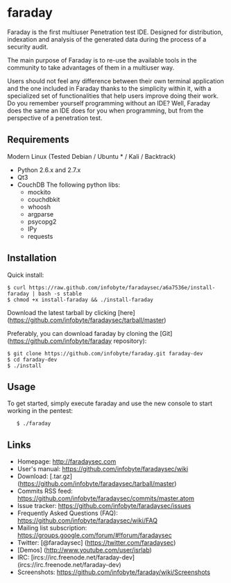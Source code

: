 faraday
==

Faraday is the first multiuser Penetration test IDE. Designed for distribution, indexation and analysis of the generated data during the process of a security audit.

The main purpose of Faraday is to re-use the available tools in the community to take advantages of them in a multiuser way.

Users should not feel any difference between their own terminal application and the one included in Faraday thanks to the simplicity within it, with a specialized set of functionalities that help users improve doing their work. Do you remember yourself programming without an IDE? Well, Faraday does the same an IDE does for you when programming, but from the perspective of a penetration test.

Requirements
----
Modern Linux (Tested Debian / Ubuntu  * / Kali / Backtrack)
* Python 2.6.x and 2.7.x
* Qt3
* CouchDB
The following python libs:
  * mockito 
  * couchdbkit 
  * whoosh 
  * argparse 
  * psycopg2
  * IPy
  * requests

Installation
---
Quick install:

    $ curl https://raw.github.com/infobyte/faradaysec/a6a7536e/install-faraday | bash -s stable
    $ chmod +x install-faraday && ./install-faraday

Download the latest tarball by clicking [here] (https://github.com/infobyte/faradaysec/tarball/master) 

Preferably, you can download faraday by cloning the [Git] (https://github.com/infobyte/faraday repository):

    $ git clone https://github.com/infobyte/faraday.git faraday-dev
    $ cd faraday-dev
    $ ./install
    
Usage 
----- 

To get started, simply execute faraday and use the new console to start working in the pentest: 

       $ ./faraday
    

Links
---

* Homepage: http://faradaysec.com
* User's manual: https://github.com/infobyte/faradaysec/wiki
* Download: [.tar.gz] (https://github.com/infobyte/faradaysec/tarball/master)
* Commits RSS feed: https://github.com/infobyte/faradaysec/commits/master.atom
* Issue tracker: https://github.com/infobyte/faradaysec/issues
* Frequently Asked Questions (FAQ): https://github.com/infobyte/faradaysec/wiki/FAQ
* Mailing list subscription: https://groups.google.com/forum/#!forum/faradaysec
* Twitter: [@faradaysec] (https://twitter.com/faradaysec)
* [Demos] (http://www.youtube.com/user/isrlab)
* IRC: [ircs://irc.freenode.net/faraday-dev] (ircs://irc.freenode.net/faraday-dev)
* Screenshots: https://github.com/infobyte/faraday/wiki/Screenshots

